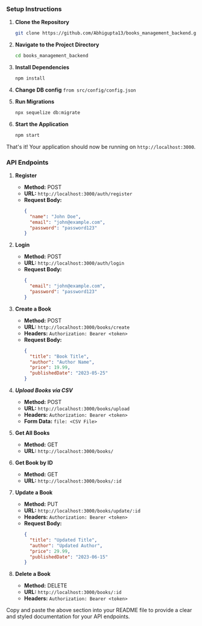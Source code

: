 ### Setup Instructions

1. **Clone the Repository**

   ```sh
   git clone https://github.com/Abhigupta13/books_management_backend.git
   ```

2. **Navigate to the Project Directory**

   ```sh
   cd books_management_backend
   ```

3. **Install Dependencies**

   ```sh
   npm install
   ```

4. **Change DB config**
   `from src/config/config.json`

5. **Run Migrations**

   ```sh
   npx sequelize db:migrate
   ```

6. **Start the Application**

   ```sh
   npm start
   ```

That's it! Your application should now be running on `http://localhost:3000`.

### API Endpoints

1. **Register**
   - **Method:** POST
   - **URL:** `http://localhost:3000/auth/register`
   - **Request Body:**
     ```json
     {
       "name": "John Doe",
       "email": "john@example.com",
       "password": "password123"
     }
     ```

2. **Login**
   - **Method:** POST
   - **URL:** `http://localhost:3000/auth/login`
   - **Request Body:**
     ```json
     {
       "email": "john@example.com",
       "password": "password123"
     }
     ```

3. **Create a Book**
   - **Method:** POST
   - **URL:** `http://localhost:3000/books/create`
   - **Headers:** `Authorization: Bearer <token>`
   - **Request Body:**
     ```json
     {
       "title": "Book Title",
       "author": "Author Name",
       "price": 19.99,
       "publishedDate": "2023-05-25"
     }
     ```

4. ***Upload Books via CSV***
   - **Method:** POST
   - **URL:** `http://localhost:3000/books/upload`
   - **Headers:** `Authorization: Bearer <token>`
   - **Form Data:** `file: <CSV File>`

5. **Get All Books**
   - **Method:** GET
   - **URL:** `http://localhost:3000/books/`

6. **Get Book by ID**
   - **Method:** GET
   - **URL:** `http://localhost:3000/books/:id`

7. **Update a Book**
   - **Method:** PUT
   - **URL:** `http://localhost:3000/books/update/:id`
   - **Headers:** `Authorization: Bearer <token>`
   - **Request Body:**
     ```json
     {
       "title": "Updated Title",
       "author": "Updated Author",
       "price": 29.99,
       "publishedDate": "2023-06-15"
     }
     ```

8. **Delete a Book**
   - **Method:** DELETE
   - **URL:** `http://localhost:3000/books/:id`
   - **Headers:** `Authorization: Bearer <token>`

Copy and paste the above section into your README file to provide a clear and styled documentation for your API endpoints.
